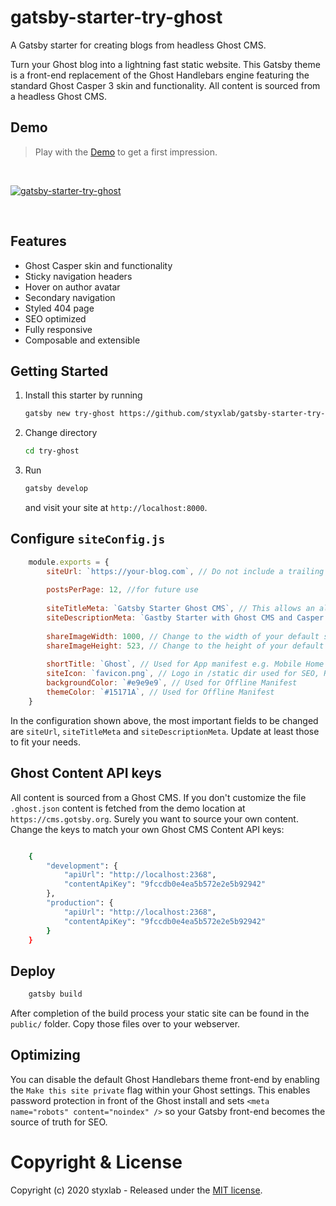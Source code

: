 # gatsby-starter-try-ghost 

A Gatsby starter for creating blogs from headless Ghost CMS. 

Turn your Ghost blog into a lightning fast static website. This Gatsby theme is a front-end replacement of the Ghost Handlebars engine featuring the standard Ghost Casper 3 skin and functionality. All content is sourced from a headless Ghost CMS.


## Demo

>Play with the [Demo](https://styxlab.github.io) to get a first impression.

&nbsp;

[![gatsby-starter-try-ghost](https://atmolabs.org/content/images/ghost-screenshot.jpg)](https://styxlab.github.io) 

&nbsp;


## Features

- Ghost Casper skin and functionality
- Sticky navigation headers
- Hover on author avatar
- Secondary navigation
- Styled 404 page
- SEO optimized
- Fully responsive
- Composable and extensible


## Getting Started

1. Install this starter by running

    ```bash
    gatsby new try-ghost https://github.com/styxlab/gatsby-starter-try-ghost
    ```

2. Change directory

    ```bash
    cd try-ghost
    ```

3. Run

    ```bash
    gatsby develop
    ```
    and visit your site at `http://localhost:8000`.

## Configure `siteConfig.js`

```js
    module.exports = {
        siteUrl: `https://your-blog.com`, // Do not include a trailing slash!
    
        postsPerPage: 12, //for future use
    
        siteTitleMeta: `Gatsby Starter Ghost CMS`, // This allows an alternative site title for meta data for pages.
        siteDescriptionMeta: `Gastby Starter with Ghost CMS and Casper Skin`, // This allows an site description for meta data for pages.
    
        shareImageWidth: 1000, // Change to the width of your default share image
        shareImageHeight: 523, // Change to the height of your default share image
    
        shortTitle: `Ghost`, // Used for App manifest e.g. Mobile Home Screen
        siteIcon: `favicon.png`, // Logo in /static dir used for SEO, RSS, and App manifest
        backgroundColor: `#e9e9e9`, // Used for Offline Manifest
        themeColor: `#15171A`, // Used for Offline Manifest
    }
```

In the configuration shown above, the most important fields to be changed are `siteUrl`, `siteTitleMeta` and `siteDescriptionMeta`. Update at least those to fit your needs.


## Ghost Content API keys

All content is sourced from a Ghost CMS. If you don't customize the file `.ghost.json` content is fetched from the demo location at `https://cms.gotsby.org`. Surely you want to source your own content. Change the keys to match your own Ghost CMS Content API keys:

```bash

    {
        "development": {
            "apiUrl": "http://localhost:2368",
            "contentApiKey": "9fccdb0e4ea5b572e2e5b92942"
        },
        "production": {
            "apiUrl": "http://localhost:2368",
            "contentApiKey": "9fccdb0e4ea5b572e2e5b92942"
        }
    }
```

## Deploy

```bash
    gatsby build
```

After completion of the build process your static site can be found in the `public/` folder. Copy those files over to your webserver.


## Optimizing

You can disable the default Ghost Handlebars theme front-end by enabling the `Make this site private` flag within your Ghost settings. This enables password protection in front of the Ghost install and sets `<meta name="robots" content="noindex" />` so your Gatsby front-end becomes the source of truth for SEO.


# Copyright & License

Copyright (c) 2020 styxlab - Released under the [MIT license](LICENSE).
